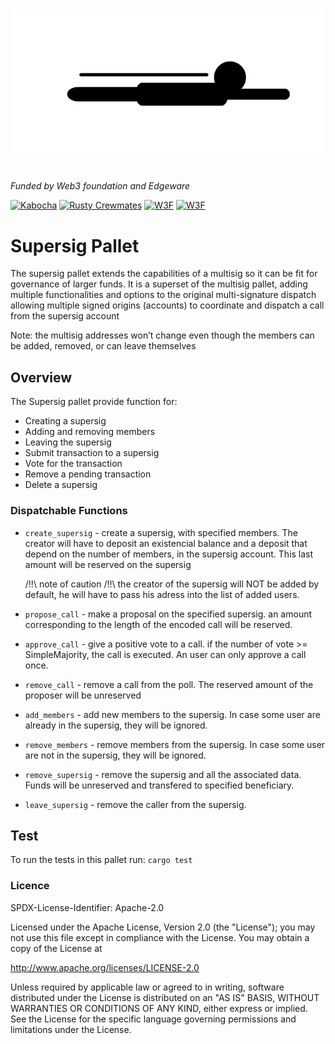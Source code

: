 <h1 align="center">
 
 <a href="https://decentration.org"> <img src="./supersig.jpg" alt="Supersig" width="500"></a>

</h1>

_Funded by Web3 foundation and Edgeware_

<a href="https://www.kabocha.network/">  <img src="https://avatars.githubusercontent.com/u/91527332?s=200&v=4" alt="Kabocha" width="200"></a>
<a href="https://github.com/rusty-crewmates"> <img src="https://avatars.githubusercontent.com/u/99248789?s=200&v=4" alt="Rusty Crewmates" width="200"></a>
<a href="https://web3.foundation"> <img src="https:https://avatars.githubusercontent.com/u/30405397?s=200&v=4" alt="W3F" width="200"></a>
<a href="https://edgewa.re"> <img src="https://avatars.githubusercontent.com/u/74990659?s=200&v=4" alt="W3F" width="200"></a>



# Supersig Pallet

The supersig pallet extends the capabilities of a multisig so it can be fit for governance of
larger funds. It is a superset of the multisig pallet, adding multiple functionalities and
options to the original multi-signature dispatch allowing multiple signed origins (accounts) to
coordinate and dispatch a call from the supersig account

Note: the multisig addresses won’t change even though the members can be added, removed, or can
leave themselves

## Overview

The Supersig pallet provide function for:

- Creating a supersig
- Adding and removing members
- Leaving the supersig
- Submit transaction to a supersig
- Vote for the transaction
- Remove a pending transaction
- Delete a supersig


### Dispatchable Functions

- `create_supersig` - create a supersig, with specified members. The creator will have to
  deposit an existencial balance and a deposit that depend on the number of members, in the
  supersig account. This last amount will be reserved on the supersig

  /!!\ note of caution /!!\ the creator of the supersig will NOT be added by default, he will
  have to pass his adress into the list of added users.

- `propose_call` - make a proposal on the specified supersig. an amount corresponding to the
  length of the encoded call will be reserved.

- `approve_call` - give a positive vote to a call. if the number of vote >= SimpleMajority, the
  call is executed. An user can only approve a call once.

- `remove_call` - remove a call from the poll. The reserved amount of the proposer will be
  unreserved

- `add_members` - add new members to the supersig. In case some user are already in the
  supersig, they will be ignored.

- `remove_members` - remove members from the supersig. In case some user are not in the
  supersig, they will be ignored.

- `remove_supersig` - remove the supersig and all the associated data. Funds will be unreserved
  and transfered to specified beneficiary.

- `leave_supersig` - remove the caller from the supersig.

## Test

To run the tests in this pallet run:
`cargo test`



### Licence

SPDX-License-Identifier: Apache-2.0

Licensed under the Apache License, Version 2.0 (the "License");
you may not use this file except in compliance with the License.
You may obtain a copy of the License at

http://www.apache.org/licenses/LICENSE-2.0

Unless required by applicable law or agreed to in writing, software
distributed under the License is distributed on an "AS IS" BASIS,
WITHOUT WARRANTIES OR CONDITIONS OF ANY KIND, either express or implied.
See the License for the specific language governing permissions and
limitations under the License.

